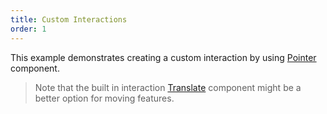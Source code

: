 ```yaml
---
title: Custom Interactions
order: 1
---
```


This example demonstrates creating a custom interaction by using 
[Pointer](components/pointer-interaction) component. 

> Note that the built in interaction [Translate](components/translate-interaction) component
might be a better option for moving features.